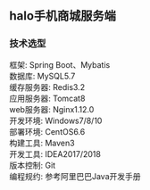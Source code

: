 ## halo手机商城服务端

### 技术选型  

框架: Spring Boot、Mybatis  
数据库: MySQL5.7  
缓存服务器: Redis3.2  
应用服务器: Tomcat8  
web服务器: Nginx1.12.0  
开发环境: Windows7/8/10  
部署环境: CentOS6.6  
构建工具: Maven3  
开发工具: IDEA2017/2018  
版本控制: Git   
编程规约: 参考阿里巴巴Java开发手册
